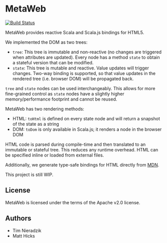 # MetaWeb
[![Build Status](https://travis-ci.org/MetaStack-pl/MetaWeb.svg)](https://travis-ci.org/MetaStack-pl/MetaWeb)

MetaWeb provides reactive Scala and Scala.js bindings for HTML5.

We implemented the DOM as two trees:

- `tree`: This tree is immutable and non-reactive (no changes are triggered when attributes are updated). Every node has a method `state` to obtain a stateful version that can be modified.
- `state`: This tree is mutable and reactive. Value updates will trigger changes. Two-way binding is supported, so that value updates in the rendered tree (i.e. browser DOM) will be propagated back.

`tree` and `state` nodes can be used interchangeably. This allows for more fine-grained control as `state` nodes have a slightly higher memory/performance footprint and cannot be reused.

MetaWeb has two rendering methods:

- HTML: ``toHtml`` is defined on every state node and will return a snapshot of the state as a string
- DOM: ``toDom`` is only available in Scala.js; it renders a node in the browser DOM

HTML code is parsed during compile-time and then translated to an immutable or stateful tree. This reduces any runtime overhead. HTML can be specified inline or loaded from external files.

Additionally, we generate type-safe bindings for HTML directly from [MDN](https://developer.mozilla.org/en-US/docs/Web/HTML/Element).

This project is still WIP.

## License
MetaWeb is licensed under the terms of the Apache v2.0 license.

## Authors
* Tim Nieradzik
* Matt Hicks
